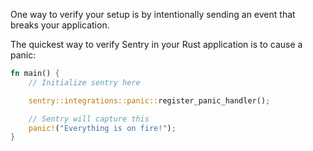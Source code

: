 One way to verify your setup is by intentionally sending an event that breaks your application.

The quickest way to verify Sentry in your Rust application is to cause a panic:

```rust
fn main() {
    // Initialize sentry here

    sentry::integrations::panic::register_panic_handler();

    // Sentry will capture this
    panic!("Everything is on fire!");
}
```
